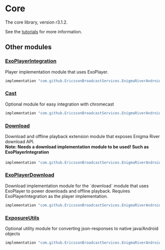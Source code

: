 # Core

The core library, version r3.1.2.

See the [tutorials](tutorials/index.md) for more information.

## Other modules

### [ExoPlayerIntegration](https://github.com/EricssonBroadcastServices/EnigmaRiverAndroidExoPlayerIntegration/tree/r3.1.2)

<p>Player implementation module that uses ExoPlayer.</p>

```gradle
implementation "com.github.EricssonBroadcastServices.EnigmaRiverAndroid:exoplayerintegration:r3.1.2"
```

### [Cast](https://github.com/EricssonBroadcastServices/EnigmaRiverAndroidCast/tree/r3.1.2)

<p>Optional module for easy integration with chromecast</p>

```gradle
implementation "com.github.EricssonBroadcastServices.EnigmaRiverAndroid:cast:r3.1.2"
```

### [Download](https://github.com/EricssonBroadcastServices/EnigmaRiverAndroidDownload/tree/r3.1.2)

<p>Download and offline playback extension module that exposes Enigma River download API.</p>
<h4 style="margin-top: -1em">Note: Needs a download implementation module to be used! Such as ExoPlayerIntegration</h4>

```gradle
implementation "com.github.EricssonBroadcastServices.EnigmaRiverAndroid:download:r3.1.2"
```

### [ExoPlayerDownload](https://github.com/EricssonBroadcastServices/EnigmaRiverAndroidExoPlayerDownload/tree/r3.1.2)

<p>Download implementation module for the `download` module that uses ExoPlayer to power downloads and offline playback. Requires ExoPlayerIntegration as the player implementation.</p>

```gradle
implementation "com.github.EricssonBroadcastServices.EnigmaRiverAndroid:exoPlayerDownload:r3.1.2"
```

### [ExposureUtils](https://github.com/EricssonBroadcastServices/EnigmaRiverAndroidExposureUtils/tree/r3.1.2)

<p>Optional utility module for converting json-responses to native java/Android objects</p>

```gradle
implementation "com.github.EricssonBroadcastServices.EnigmaRiverAndroid:exposureUtils:r3.1.2"
```